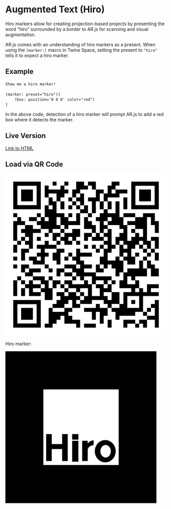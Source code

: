 # Augmented Text (Hiro)

Hiro markers allow for creating projection-based projects by presenting the word "hiro" surrounded by a border to AR.js for scanning and visual augmentation.

AR.js comes with an understanding of hiro markers as a present. When using the `(marker:)` macro in Twine Space, setting the present to `"hiro"` tells it to expect a hiro marker.

## Example

```twee
Show me a hiro marker!

(marker: preset="hiro")[
    (box: position='0 0 0' color="red")
]
```

In the above code, detection of a hiro marker will prompt AR.js to add a red box where it detects the marker.

## Live Version

[Link to HTML](augmented-hiro.html)

## Load via QR Code

![QR code loader](qr-code-hiro.png)

Hiro marker:

![Hiro marker](hiro.png)

